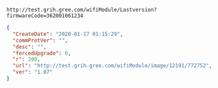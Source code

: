 `http://test.grih.gree.com/wifiModule/Lastversion?firmwareCode=362001061234`

```json
{
  "CreateDate": "2020-01-17 01:15:29",
  "commProtVer": "",
  "desc": "",
  "forcedUpgrade": 0,
  "r": 200,
  "url": "http://test.grih.gree.com/wifiModule/image/12191/772752",
  "ver": "1.07"
}
```